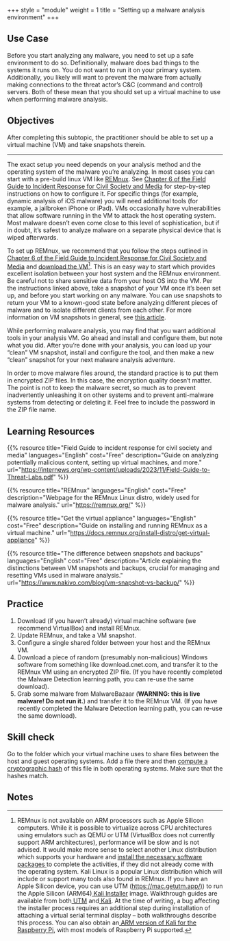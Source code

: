 +++
style = "module"
weight = 1
title = "Setting up a malware analysis environment"
+++

## Use Case

Before you start analyzing any malware, you need to set up a safe environment to do so. Definitionally, malware does bad things to the systems it runs on. You do not want to run it on your primary system. Additionally, you likely will want to prevent the malware from actually making connections to the threat actor’s C&C (command and control) servers. Both of these mean that you should set up a virtual machine to use when performing malware analysis.

## Objectives

After completing this subtopic, the practitioner should be able to set up a virtual machine (VM) and take snapshots therein.

---

The exact setup you need depends on your analysis method and the operating system of the malware you’re analyzing. In most cases you can start with a pre-build linux VM like [REMnux](https://remnux.org/). See [Chapter 6 of the Field Guide to Incident Response for Civil Society and Media](https://internews.org/wp-content/uploads/2023/11/Field-Guide-to-Threat-Labs.pdf) for step-by-step instructions on how to configure it. For specific things (for example, dynamic analysis of iOS malware) you will need additional tools (for example, a jailbroken iPhone or iPad). VMs occasionally have vulnerabilities that allow software running in the VM to attack the host operating system. Most malware doesn’t even come close to this level of sophistication, but if in doubt, it’s safest to analyze malware on a separate physical device that is wiped afterwards.

To set up REMnux, we recommend that you follow the steps outlined in [Chapter 6 of the Field Guide to Incident Response for Civil Society and Media](https://internews.org/wp-content/uploads/2023/11/Field-Guide-to-Threat-Labs.pdf) and [download the VM](https://docs.remnux.org/install-distro/get-virtual-appliance)[^1]. This is an easy way to start which provides excellent isolation between your host system and the REMnux environment. Be careful not to share sensitive data from your host OS into the VM. Per the instructions linked above, take a snapshot of your VM once it’s been set up, and before you start working on any malware. You can use snapshots to return your VM to a known-good state before analyzing different pieces of malware and to isolate different clients from each other. For more information on VM snapshots in general, see [this article](https://www.nakivo.com/blog/vm-snapshot-vs-backup/).

While performing malware analysis, you may find that you want additional tools in your analysis VM. Go ahead and install and configure them, but note what you did. After you’re done with your analysis, you can load up your “clean” VM snapshot, install and configure the tool, and then make a new “clean” snapshot for your next malware analysis adventure.

In order to move malware files around, the standard practice is to put them in encrypted ZIP files. In this case, the encryption quality doesn’t matter. The point is not to keep the malware secret, so much as to prevent inadvertently unleashing it on other systems and to prevent anti-malware systems from detecting or deleting it. Feel free to include the password in the ZIP file name.

## Learning Resources

{{% resource title="Field Guide to incident response for civil society and media" languages="English" cost="Free" description="Guide on analyzing potentially malicious content, setting up virtual machines, and more." url="https://internews.org/wp-content/uploads/2023/11/Field-Guide-to-Threat-Labs.pdf" %}}

{{% resource title="REMnux" languages="English" cost="Free" description="Webpage for the REMnux Linux distro, widely used for malware analysis." url="https://remnux.org/" %}}

{{% resource title="Get the virtual appliance" languages="English" cost="Free" description="Guide on installing and running REMnux as a virtual machine." url="https://docs.remnux.org/install-distro/get-virtual-appliance" %}}

{{% resource title="The difference between snapshots and backups" languages="English" cost="Free" description="Article explaining the distinctions between VM snapshots and backups, crucial for managing and resetting VMs used in malware analysis." url="https://www.nakivo.com/blog/vm-snapshot-vs-backup/" %}}

## Practice

1. Download (if you haven’t already) virtual machine software (we recommend VirtualBox) and install REMnux.
2. Update REMnux, and take a VM snapshot.
3. Configure a single shared folder between your host and the REMnux VM.
4. Download a piece of random (presumably non-malicious) Windows software from something like download.cnet.com, and transfer it to the REMnux VM using an encrypted ZIP file. (If you have recently completed the Malware Detection learning path, you can re-use the same download).
5. Grab some malware from MalwareBazaar (**WARNING: this is live malware! Do not run it.**) and transfer it to the REMnux VM. (If you have recently completed the Malware Detection learning path, you can re-use the same download).

## Skill check

Go to the folder which your virtual machine uses to share files between the host and guest operating systems. Add a file there and then [compute a cryptographic hash](https://www.sentinelone.com/cybersecurity-101/hashing/) of this file in both operating systems. Make sure that the hashes match.

## Notes

[^1]: REMnux is not available on ARM processors such as Apple Silicon computers. While it is possible to virtualize across CPU architectures using emulators such as QEMU or UTM (VirtualBox does not currently support ARM architectures), performance will be slow and is not advised. It would make more sense to select another Linux distribution which supports your hardware and [install the necessary software packages ](https://www.digitalocean.com/community/tutorials/package-management-basics-apt-yum-dnf-pkg)to complete the activities, if they did not already come with the operating system. Kali Linux is a popular Linux distribution which will include or support many tools also found in REMnux. If you have an Apple Silicon device, you can use UTM ([https://mac.getutm.app/)](https://mac.getutm.app/)) to run the Apple Silicon (ARM64)[ Kali Installer](https://www.kali.org/get-kali/#kali-installer-images) image. Walkthrough guides are available from both[ UTM](https://docs.getutm.app/guides/kali/) and[ Kali](https://www.kali.org/docs/virtualization/install-utm-guest-vm/). At the time of writing, a bug affecting the installer process requires an additional step during installation of attaching a virtual serial terminal display – both walkthroughs describe this process. You can also obtain an[ ARM version of Kali for the Raspberry Pi](https://www.kali.org/get-kali/#kali-arm), with most models of Raspberry Pi supported.
